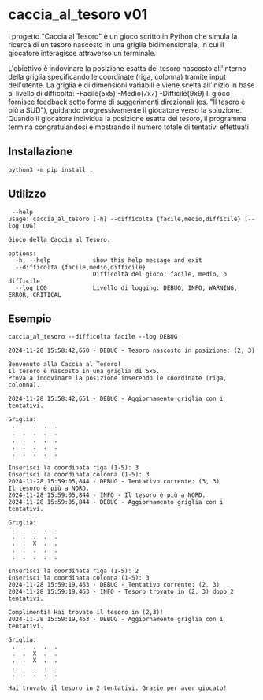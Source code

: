 # caccia_al_tesoro v01

l progetto "Caccia al Tesoro" è un gioco scritto in Python che simula la ricerca di un tesoro nascosto in una griglia bidimensionale, in cui il giocatore interagisce attraverso un terminale.

L'obiettivo è indovinare la posizione esatta del tesoro nascosto all'interno della griglia specificando le coordinate (riga, colonna) tramite input dell'utente.
La griglia è di dimensioni variabili e viene scelta all'inizio in base al livello di difficoltà:
-Facile(5x5)
-Medio(7x7)
-Difficile(9x9)
Il gioco fornisce feedback sotto forma di suggerimenti direzionali (es. "Il tesoro è più a SUD"), guidando progressivamente il giocatore verso la soluzione.
Quando il giocatore individua la posizione esatta del tesoro, il programma termina congratulandosi e mostrando il numero totale di tentativi effettuati

## Installazione
```
python3 -m pip install .
```

## Utilizzo
```
 --help
usage: caccia_al_tesoro [-h] --difficolta {facile,medio,difficile} [--log LOG]

Gioco della Caccia al Tesoro.

options:
  -h, --help            show this help message and exit
  --difficolta {facile,medio,difficile}
                        Difficoltà del gioco: facile, medio, o difficile
  --log LOG             Livello di logging: DEBUG, INFO, WARNING, ERROR, CRITICAL
```

## Esempio
```
caccia_al_tesoro --difficolta facile --log DEBUG

2024-11-28 15:58:42,650 - DEBUG - Tesoro nascosto in posizione: (2, 3)

Benvenuto alla Caccia al Tesoro!
Il tesoro è nascosto in una griglia di 5x5.
Prova a indovinare la posizione inserendo le coordinate (riga, colonna).

2024-11-28 15:58:42,651 - DEBUG - Aggiornamento griglia con i tentativi.

Griglia:
 .  .  .  .  . 
 .  .  .  .  . 
 .  .  .  .  . 
 .  .  .  .  . 
 .  .  .  .  . 

Inserisci la coordinata riga (1-5): 3
Inserisci la coordinata colonna (1-5): 3
2024-11-28 15:59:05,844 - DEBUG - Tentativo corrente: (3, 3)
Il tesoro è più a NORD.
2024-11-28 15:59:05,844 - INFO - Il tesoro è più a NORD.
2024-11-28 15:59:05,844 - DEBUG - Aggiornamento griglia con i tentativi.

Griglia:
 .  .  .  .  . 
 .  .  .  .  . 
 .  .  X  .  . 
 .  .  .  .  . 
 .  .  .  .  . 

Inserisci la coordinata riga (1-5): 2
Inserisci la coordinata colonna (1-5): 3
2024-11-28 15:59:19,463 - DEBUG - Tentativo corrente: (2, 3)
2024-11-28 15:59:19,463 - INFO - Tesoro trovato in (2, 3) dopo 2 tentativi.

Complimenti! Hai trovato il tesoro in (2,3)!
2024-11-28 15:59:19,463 - DEBUG - Aggiornamento griglia con i tentativi.

Griglia:
 .  .  .  .  . 
 .  .  X  .  . 
 .  .  X  .  . 
 .  .  .  .  . 
 .  .  .  .  . 

Hai trovato il tesoro in 2 tentativi. Grazie per aver giocato!
```
